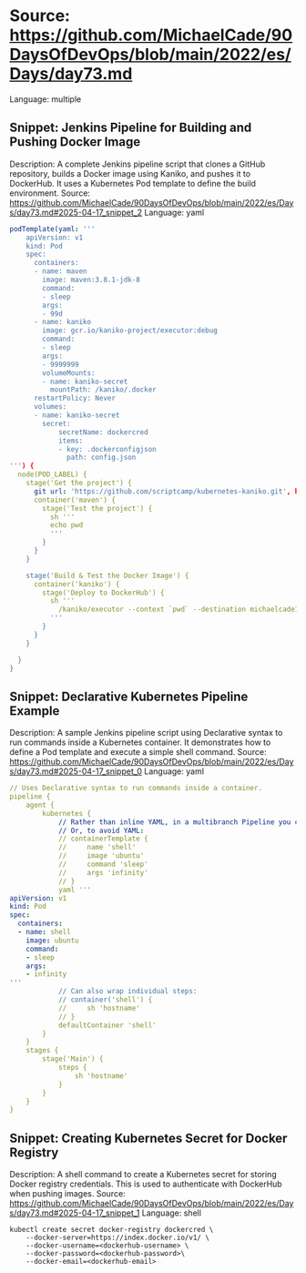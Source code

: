 # Source: https://github.com/MichaelCade/90DaysOfDevOps/blob/main/2022/es/Days/day73.md
Language: multiple

## Snippet: Jenkins Pipeline for Building and Pushing Docker Image
Description: A complete Jenkins pipeline script that clones a GitHub repository, builds a Docker image using Kaniko, and pushes it to DockerHub. It uses a Kubernetes Pod template to define the build environment.
Source: https://github.com/MichaelCade/90DaysOfDevOps/blob/main/2022/es/Days/day73.md#2025-04-17_snippet_2
Language: yaml

```yaml
podTemplate(yaml: '''
    apiVersion: v1
    kind: Pod
    spec:
      containers:
      - name: maven
        image: maven:3.8.1-jdk-8
        command:
        - sleep
        args:
        - 99d
      - name: kaniko
        image: gcr.io/kaniko-project/executor:debug
        command:
        - sleep
        args:
        - 9999999
        volumeMounts:
        - name: kaniko-secret
          mountPath: /kaniko/.docker
      restartPolicy: Never
      volumes:
      - name: kaniko-secret
        secret:
            secretName: dockercred
            items:
            - key: .dockerconfigjson
              path: config.json
''') {
  node(POD_LABEL) {
    stage('Get the project') {
      git url: 'https://github.com/scriptcamp/kubernetes-kaniko.git', branch: 'main'
      container('maven') {
        stage('Test the project') {
          sh '''
          echo pwd
          '''
        }
      }
    }

    stage('Build & Test the Docker Image') {
      container('kaniko') {
        stage('Deploy to DockerHub') {
          sh '''
            /kaniko/executor --context `pwd` --destination michaelcade1/helloworld:latest
          '''
        }
      }
    }

  }
}
```

## Snippet: Declarative Kubernetes Pipeline Example
Description: A sample Jenkins pipeline script using Declarative syntax to run commands inside a Kubernetes container. It demonstrates how to define a Pod template and execute a simple shell command.
Source: https://github.com/MichaelCade/90DaysOfDevOps/blob/main/2022/es/Days/day73.md#2025-04-17_snippet_0
Language: yaml

```yaml
// Uses Declarative syntax to run commands inside a container.
pipeline {
    agent {
        kubernetes {
            // Rather than inline YAML, in a multibranch Pipeline you could use: yamlFile 'jenkins-pod.yaml'
            // Or, to avoid YAML:
            // containerTemplate {
            //     name 'shell'
            //     image 'ubuntu'
            //     command 'sleep'
            //     args 'infinity'
            // }
            yaml '''
apiVersion: v1
kind: Pod
spec:
  containers:
  - name: shell
    image: ubuntu
    command:
    - sleep
    args:
    - infinity
'''
            // Can also wrap individual steps:
            // container('shell') {
            //     sh 'hostname'
            // }
            defaultContainer 'shell'
        }
    }
    stages {
        stage('Main') {
            steps {
                sh 'hostname'
            }
        }
    }
}
```

## Snippet: Creating Kubernetes Secret for Docker Registry
Description: A shell command to create a Kubernetes secret for storing Docker registry credentials. This is used to authenticate with DockerHub when pushing images.
Source: https://github.com/MichaelCade/90DaysOfDevOps/blob/main/2022/es/Days/day73.md#2025-04-17_snippet_1
Language: shell

```shell
kubectl create secret docker-registry dockercred \
    --docker-server=https://index.docker.io/v1/ \
    --docker-username=<dockerhub-username> \
    --docker-password=<dockerhub-password>\
    --docker-email=<dockerhub-email>
```
